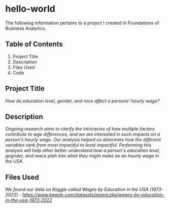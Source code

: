 # hello-world
The following information pertains to a project I created in Foundations of Business Analytics.
## Table of Contents
1. Project Title
2. Description
3. Files Used
4. Code
## Project Title
*How do education level, gender, and race affect a persons' hourly wage?*
## Description
*Ongoing research aims to clarify the intricacies of how multiple factors contribute to wge differences, and we are interested in such impacts on a person's hourly wage. Our analysis helped us determine how the different variables rank from most impactful to least impactful. Performing this analysis will help other better understand how a person's education level, gegnder, and reace plah into what they might make as an hourly wage in the USA.*
## Files Used
*We found our data on Kaggle called Wages by Education in the USA (1973-2022)*
*- https://www.kaggle.com/datasets/asaniczka/wages-by-education-in-the-usa-1973-2022*
